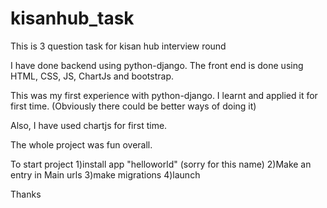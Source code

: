 # kisanhub_task
This is 3 question task for kisan hub interview round

I have done backend using python-django. The front end is done using HTML, CSS, JS, ChartJs and bootstrap.

This was my first experience with python-django. I learnt and applied it for first time. 
(Obviously there could be better ways of doing it)

Also, I have used chartjs for first time.

The whole project was fun overall.

To start project
1)install app "helloworld" (sorry for this name)
2)Make an entry in Main urls
3)make migrations
4)launch


Thanks
